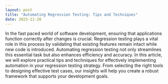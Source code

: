 ```yaml
---
layout: post
title: "Automating Regression Testing: Tips and Techniques"
date: 2023-11-20
---
```


In the fast paced world of software development, ensuring that applications function correctly after changes is crucial. Regression testing plays a vital role in this process by validating that existing features remain intact while new code is introduced. Automating regression testing not only streamlines this essential task but also enhances efficiency and accuracy. In this article, we will explore practical tips and techniques for effectively implementing automation in your regression testing strategy. From selecting the right tools to designing effective test cases, our insights will help you create a robust framework that supports your development goals.
